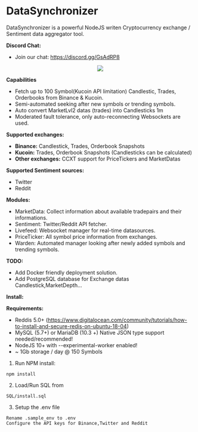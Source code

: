 # DataSynchronizer

DataSynchronizer is a powerful NodeJS writen Cryptocurrency exchange / Sentiment data aggregator tool. 

**Discord Chat:**
- Join our chat: https://discord.gg/GsAdRP8

<p align="center">
<img  src="https://raw.githubusercontent.com/stockmlbot/DataSynchronizer/master/Readme/Readmepic.png">
</p>

**Capabilities**
- Fetch up to 100 Symbol(Kucoin API limitation) Candlestic, Trades, Orderbooks from Binance & Kucoin.
- Semi-automated seeking after new symbols or trending symbols.
- Auto convert MarketLvl2 datas (trades) into Candlesticks 1m
- Moderated fault tolerance, only auto-reconnecting Websockets are used. 

**Supported exchanges:**
- **Binance:** Candlestick, Trades, Orderbook Snapshots
- **Kucoin:** Trades, Orderbook Snapshots (Candlesticks can be calculated)
- **Other exchanges:** CCXT support for PriceTickers and MarketDatas

**Supported Sentiment sources:**
- Twitter
- Reddit

**Modules:**
- MarketData: Collect information about available tradepairs and their informations.
- Sentiment: Twitter/Reddit API fetcher.
- Livefeed: Websocket manager for real-time datasources.
- PriceTicker: All symbol price information from exchanges.
- Warden: Automated manager looking after newly added symbols and trending symbols.

**TODO:**
- Add Docker friendly deployment solution.
- Add PostgreSQL database for Exchange datas Candlestick,MarketDepth...


**Install:**

**Requirements:**
- Reddis 5.0+ (https://www.digitalocean.com/community/tutorials/how-to-install-and-secure-redis-on-ubuntu-18-04)
- MySQL (5.7+) or MariaDB (10.3 +) Native JSON type support needed/recommended!
- NodeJS 10+ with --experimental-worker enabled!
- ~ 1Gb storage / day @ 150 Symbols


1. Run NPM install:
```
npm install
```
2. Load/Run SQL from
```
SQL/install.sql
```
3. Setup the .env file
```
Rename .sample_env to .env
Configure the API keys for Binance,Twitter and Reddit
```

